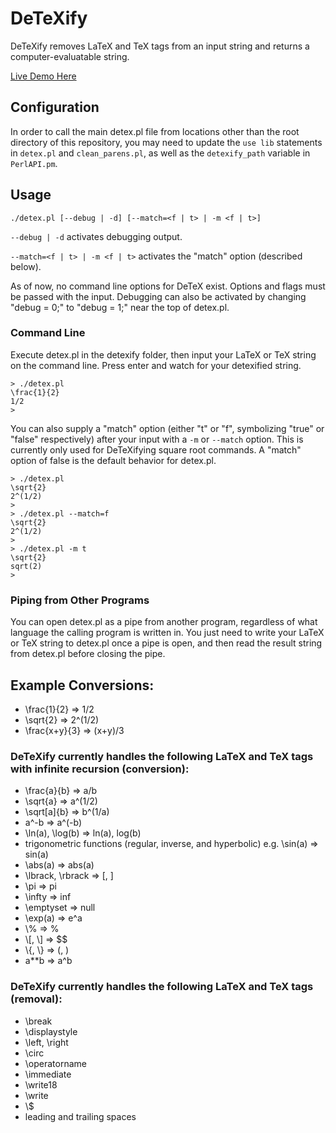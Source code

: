 # DeTeXify
DeTeXify removes LaTeX and TeX tags from an input string and returns a computer-evaluatable string.

[Live Demo Here](https://www.wireandkloudready.com/wkrcp/detexifier.php "Live Demo")

## Configuration
In order to call the main detex.pl file from locations other than the root directory of this repository, you may need to update the `use lib` statements in `detex.pl` and `clean_parens.pl`, as well as the `detexify_path` variable in `PerlAPI.pm`.

## Usage
```
./detex.pl [--debug | -d] [--match=<f | t> | -m <f | t>]
```

`--debug | -d` activates debugging output.

`--match=<f | t> | -m <f | t>` activates the "match" option (described below).

As of now, no command line options for DeTeX exist. Options and flags must be passed with the input. Debugging can also be activated by changing "debug = 0;" to "debug = 1;" near the top of detex.pl.

### Command Line
Execute detex.pl in the detexify folder, then input your LaTeX or TeX string on the command line. Press enter and watch for your detexified string.
```
> ./detex.pl
\frac{1}{2}
1/2
> 
```

You can also supply a "match" option (either "t" or "f", symbolizing "true" or "false" respectively) after your input with a `-m` or `--match` option. This is currently only used for DeTeXifying square root commands. A "match" option of false is the default behavior for detex.pl.
```
> ./detex.pl
\sqrt{2}
2^(1/2)
>
> ./detex.pl --match=f
\sqrt{2}
2^(1/2)
> 
> ./detex.pl -m t
\sqrt{2}
sqrt(2)
>
```

### Piping from Other Programs
You can open detex.pl as a pipe from another program, regardless of what language the calling program is written in. You just need to write your LaTeX or TeX string to detex.pl once a pipe is open, and then read the result string from detex.pl before closing the pipe.

## Example Conversions:
- \\frac{1}{2} => 1/2
- \\sqrt{2} => 2^(1/2)
- \\frac{x+y}{3} => (x+y)/3

### DeTeXify currently handles the following LaTeX and TeX tags with infinite recursion (conversion):
- \\frac{a}{b} => a/b
- \\sqrt{a} => a^(1/2)
- \\sqrt[a]{b} => b^(1/a)
- a^-b => a^(-b)
- \\ln(a), \\log(b) => ln(a), log(b)
- trigonometric functions (regular, inverse, and hyperbolic) e.g. \sin(a) => sin(a)
- \\abs(a) => abs(a)
- \\lbrack, \\rbrack => [, ]
- \\pi => pi
- \\infty => inf
- \\emptyset => null
- \\exp(a) => e^a
- \\% => %
- \\[, \\] => $$
- \\{, \\} => (, )
- a**b => a^b

### DeTeXify currently handles the following LaTeX and TeX tags (removal):
- \\break
- \\displaystyle
- \\left, \\right
- \\circ
- \\operatorname
- \\immediate
- \\write18
- \\write
- \\$
- leading and trailing spaces
